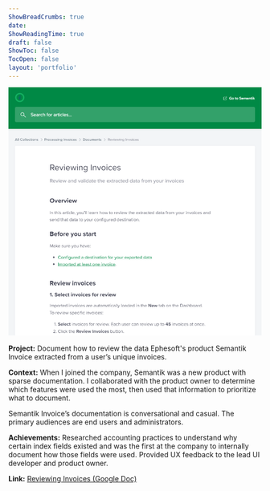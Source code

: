 ```yaml
---
ShowBreadCrumbs: true
date: 
ShowReadingTime: true
draft: false
ShowToc: false
TocOpen: false
layout: 'portfolio'
---
```


[![Reviewing Invoices Screenshot](reviewinginvoices.PNG)](https://docs.google.com/document/d/1GSSZJzFmVpVFdEEEMV0i1Qrmqu0M7z1dOLSmhH0BlzU/edit?usp=share_link)



**Project:** Document how to review the data Ephesoft's product Semantik Invoice extracted from a user’s unique invoices.

**Context:** When I joined the company, Semantik was a new product with sparse documentation.  I collaborated with the product owner to determine which features were used the most, then used that information to prioritize what to document.

Semantik Invoice’s documentation is conversational and casual. The primary audiences are end users and administrators.

**Achievements:** Researched accounting practices to understand why certain index fields existed and was the first at the company to internally document how those fields were used. Provided UX feedback to the lead UI developer and product owner.

**Link:** [Reviewing Invoices (Google Doc)](https://docs.google.com/document/d/1GSSZJzFmVpVFdEEEMV0i1Qrmqu0M7z1dOLSmhH0BlzU/edit?usp=sharing)